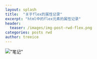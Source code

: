 ```yaml
---
layout: splash
title:  "关于flex的属性记录"
excerpt: "html中的flex元素的属性记录"
header:
  teaser: /images/img-post-rwd-flex.png
categories: posts rwd
author: treeice
---
```

!["笔记"](/image/web_flex.jpg)




